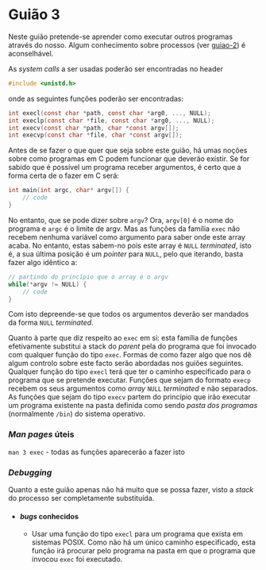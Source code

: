# Guião 3

Neste guião pretende-se aprender como executar outros programas através do nosso. Algum conhecimento sobre processos (ver [guiao-2](../guiao-2/)) é aconselhável.

As _system calls_ a ser usadas poderão ser encontradas no header
```c
#include <unistd.h>
```
onde as seguintes funções poderão ser encontradas:
```c
int execl(const char *path, const char *arg0, ..., NULL);
int execlp(const char *file, const char *arg0, ..., NULL);
int execv(const char *path, char *const argv[]);
int execvp(const char *file, char *const argv[]);
```
Antes de se fazer o que quer que seja sobre este guião, há umas noções sobre como programas em C podem funcionar que deverão existir.
Se for sabido que é possível um programa receber argumentos, é certo que a forma certa de o fazer em C será:
```c
int main(int argc, char* argv[]) {
    // code
}
```
No entanto, que se pode dizer sobre `argv`? Ora, `argv[0]` é o nome do programa e `argc` é o limite de argv. Mas as funções da família `exec` não recebem nenhuma variável como argumento para saber onde este array acaba. No entanto, estas sabem-no pois este array é `NULL` _terminated_, isto é, a sua última posição é um _pointer_ para `NULL`, pelo que iterando, basta fazer algo idêntico a:
```c
// partindo do princípio que o array é o argv
while(*argv != NULL) {
    // code
}
```
Com isto depreende-se que todos os argumentos deverão ser mandados da forma `NULL` _terminated_.

Quanto à parte que diz respeito ao `exec` em si: esta família de funções efetivamente substitui a stack do _parent_ pela do programa que foi invocado com qualquer função do tipo `exec`. Formas de como fazer algo que nos dê algum controlo sobre este facto serão abordadas nos guiões seguintes.
Qualquer função do tipo `execl` terá que ter o caminho especificado para o programa que se pretende executar.
Funções que sejam do formato `execp` recebem os seus argumentos como _array_ `NULL` _terminated_ e não separados.
As funções que sejam do tipo `execv` partem do princípio que irão executar um programa existente na pasta definida como sendo _pasta dos programas_ (normalmente `/bin`) do sistema operativo.

### _Man pages_ úteis

`man 3 exec` - todas as funções aparecerão a fazer isto

### _Debugging_

Quanto a este guião apenas não há muito que se possa fazer, visto a _stack_ do processo ser completamente substituída.

* #### _bugs_ conhecidos
    * Usar uma função do tipo `execl` para um programa que exista em sistemas POSIX. Como não há um único caminho especificado, esta função irá procurar pelo programa na pasta em que o programa que invocou `exec` foi executado.
